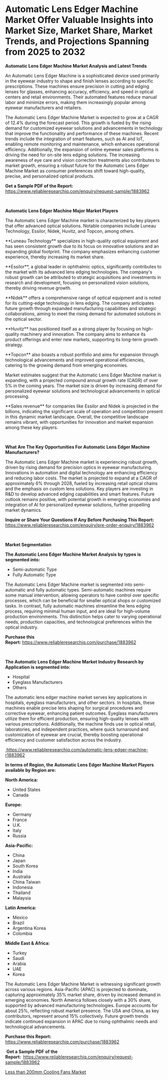 <p><h1>Automatic Lens Edger Machine Market Offer Valuable Insights into Market Size, Market Share, Market Trends, and Projections Spanning from 2025 to 2032</h1></p><p><strong>Automatic Lens Edger Machine Market Analysis and Latest Trends</strong></p>
<p><p>An Automatic Lens Edger Machine is a sophisticated device used primarily in the eyewear industry to shape and finish lenses according to specific prescriptions. These machines ensure precision in cutting and edging lenses for glasses, enhancing accuracy, efficiency, and speed in optical centers and retail environments. Their automated features reduce manual labor and minimize errors, making them increasingly popular among eyewear manufacturers and retailers.</p><p>The Automatic Lens Edger Machine Market is expected to grow at a CAGR of 12.4% during the forecast period. This growth is fueled by the rising demand for customized eyewear solutions and advancements in technology that improve the functionality and performance of these machines. Recent trends include the integration of smart features, such as AI and IoT, enabling remote monitoring and maintenance, which enhances operational efficiency. Additionally, the expansion of online eyewear sales platforms is driving the need for on-site lens edging solutions. The increasing awareness of eye care and vision correction treatments also contributes to market growth, ensuring a robust future for the Automatic Lens Edger Machine Market as consumer preferences shift toward high-quality, precise, and personalized optical products.</p></p>
<p><strong>Get a Sample PDF of the Report:&nbsp;</strong> <a href="https://www.reliableresearchiq.com/enquiry/request-sample/1883962?utm_campaign=2253&utm_medium=2&utm_source=Github&utm_content=ia&utm_term=01032025&utm_id=automatic-lens-edger-machine">https://www.reliableresearchiq.com/enquiry/request-sample/1883962</a></p>
<p>&nbsp;</p>
<p><strong>Automatic Lens Edger Machine Major Market Players</strong></p>
<p><p>The Automatic Lens Edger Machine market is characterized by key players that offer advanced optical solutions. Notable companies include Luneau Technology, Essilor, Nidek, Huvitz, and Topcon, among others.</p><p>**Luneau Technology** specializes in high-quality optical equipment and has seen consistent growth due to its focus on innovative solutions and an expanding global footprint. The company emphasizes enhancing customer experience, thereby increasing its market share.</p><p>**Essilor**, a global leader in ophthalmic optics, significantly contributes to the market with its advanced lens edging technologies. The company's robust growth can be attributed to strategic acquisitions and investments in research and development, focusing on personalized vision solutions, thereby driving revenue growth.</p><p>**Nidek** offers a comprehensive range of optical equipment and is noted for its cutting-edge technology in lens edging. The company anticipates future growth through expanded manufacturing capabilities and strategic collaborations, aiming to meet the rising demand for automated solutions in the optical sector.</p><p>**Huvitz** has positioned itself as a strong player by focusing on high-quality machinery and innovation. The company aims to enhance its product offerings and enter new markets, supporting its long-term growth strategy.</p><p>**Topcon** also boasts a robust portfolio and aims for expansion through technological advancements and improved operational efficiencies, catering to the growing demand from emerging economies.</p><p>Market estimates suggest that the Automatic Lens Edger Machine market is expanding, with a projected compound annual growth rate (CAGR) of over 5% in the coming years. The market size is driven by increasing demand for personalized eyewear solutions and technological advancements in optical processing.</p><p>**Sales revenue** for companies like Essilor and Nidek is projected in the billions, indicating the significant scale of operation and competition present in this dynamic market landscape. Overall, the competitive landscape remains vibrant, with opportunities for innovation and market expansion among these key players.</p></p>
<p>&nbsp;</p>
<p><strong>What Are The Key Opportunities For Automatic Lens Edger Machine Manufacturers?</strong></p>
<p><p>The Automatic Lens Edger Machine market is experiencing robust growth, driven by rising demand for precision optics in eyewear manufacturing. Innovations in automation and digital technology are enhancing efficiency and reducing labor costs. The market is projected to expand at a CAGR of approximately 6% through 2028, fueled by increasing retail optical chains and the emphasis on custom lens solutions. Key players are investing in R&D to develop advanced edging capabilities and smart features. Future outlook remains positive, with potential growth in emerging economies and integration of AI for personalized eyewear solutions, further propelling market dynamics.</p></p>
<p><strong>Inquire or Share Your Questions If Any Before Purchasing This Report:</strong> <a href="https://www.reliableresearchiq.com/enquiry/pre-order-enquiry/1883962?utm_campaign=2253&utm_medium=2&utm_source=Github&utm_content=ia&utm_term=01032025&utm_id=automatic-lens-edger-machine">https://www.reliableresearchiq.com/enquiry/pre-order-enquiry/1883962</a></p>
<p>&nbsp;</p>
<p><strong>Market Segmentation</strong></p>
<p><strong>The Automatic Lens Edger Machine Market Analysis by types is segmented into:</strong></p>
<p><ul><li>Semi-automatic Type</li><li>Fully Automatic Type</li></ul></p>
<p><p>The Automatic Lens Edger Machine market is segmented into semi-automatic and fully automatic types. Semi-automatic machines require some manual intervention, allowing operators to have control over specific processes, which can be beneficial for smaller optical shops or customized tasks. In contrast, fully automatic machines streamline the lens edging process, requiring minimal human input, and are ideal for high-volume production environments. This distinction helps cater to varying operational needs, production capacities, and technological preferences within the optical industry.</p></p>
<p><strong>Purchase this Report:&nbsp;</strong><a href="https://www.reliableresearchiq.com/purchase/1883962?utm_campaign=2253&utm_medium=2&utm_source=Github&utm_content=ia&utm_term=01032025&utm_id=automatic-lens-edger-machine">https://www.reliableresearchiq.com/purchase/1883962</a></p>
<p>&nbsp;</p>
<p><strong>The Automatic Lens Edger Machine Market Industry Research by Application is segmented into:</strong></p>
<p><ul><li>Hospital</li><li>Eyeglass Manufacturers</li><li>Others</li></ul></p>
<p><p>The automatic lens edger machine market serves key applications in hospitals, eyeglass manufacturers, and other sectors. In hospitals, these machines enable precise lens shaping for surgical procedures and corrective eyewear, enhancing patient outcomes. Eyeglass manufacturers utilize them for efficient production, ensuring high-quality lenses with various prescriptions. Additionally, the machine finds use in optical retail, laboratories, and independent practices, where quick turnaround and customization of eyewear are crucial, thereby boosting operational efficiency and customer satisfaction across the industry.</p></p>
<p><a href="https://www.reliableresearchiq.com/automatic-lens-edger-machine-r1883962?utm_campaign=2253&utm_medium=2&utm_source=Github&utm_content=ia&utm_term=01032025&utm_id=automatic-lens-edger-machine">&nbsp;https://www.reliableresearchiq.com/automatic-lens-edger-machine-r1883962</a></p>
<p><strong>In terms of Region, the Automatic Lens Edger Machine Market Players available by Region are:</strong></p>
<p>
    <p> <strong> North America: </strong>
        <ul>
            <li>United States</li>
            <li>Canada</li>
        </ul>
        </p> 
    <p> <strong> Europe: </strong>
        <ul>
            <li>Germany</li>
            <li>France</li>
            <li>U.K.</li>
            <li>Italy</li>
            <li>Russia</li>
        </ul>
        </p> 
    <p> <strong> Asia-Pacific: </strong>
        <ul>
            <li>China</li>
            <li>Japan</li>
            <li>South Korea</li>
            <li>India</li>
            <li>Australia</li>
            <li>China Taiwan</li>
            <li>Indonesia</li>
            <li>Thailand</li>
            <li>Malaysia</li>
        </ul>
        </p> 
    <p> <strong> Latin America: </strong>
        <ul>
            <li>Mexico</li>
            <li>Brazil</li>
            <li>Argentina Korea</li>
            <li>Colombia</li>
        </ul>
        </p> 
    <p> <strong> Middle East & Africa: </strong>
        <ul>
            <li>Turkey</li>
            <li>Saudi</li>
            <li>Arabia</li>
            <li>UAE</li>
            <li>Korea</li>
        </ul>
    </p>
    </p>
<p><p>The Automatic Lens Edger Machine Market is witnessing significant growth across various regions. Asia-Pacific (APAC) is projected to dominate, capturing approximately 35% market share, driven by increased demand in emerging economies. North America follows closely with a 30% share, supported by advanced manufacturing technologies. Europe accounts for about 25%, reflecting robust market presence. The USA and China, as key contributors, represent around 15% collectively. Future growth trends indicate continued expansion in APAC due to rising ophthalmic needs and technological advancements.</p></p>
<p><strong>Purchase this Report: </strong><a href="https://www.reliableresearchiq.com/purchase/1883962?utm_campaign=2253&utm_medium=2&utm_source=Github&utm_content=ia&utm_term=01032025&utm_id=automatic-lens-edger-machine">https://www.reliableresearchiq.com/purchase/1883962</a></p>
<p>&nbsp;<strong>Get a Sample PDF of the Report:&nbsp;&nbsp;</strong><a href="https://www.reliableresearchiq.com/enquiry/request-sample/1883962?utm_campaign=2253&utm_medium=2&utm_source=Github&utm_content=ia&utm_term=01032025&utm_id=automatic-lens-edger-machine">https://www.reliableresearchiq.com/enquiry/request-sample/1883962</a></p>
<p><strong></strong></p>
<p><p><a href="https://github.com/petbigbeepjn/Market-Research-Report-List-1/blob/main/less-than-200mm-cooling-fans-market.md?utm_campaign=2253&utm_medium=2&utm_source=Github&utm_content=ia&utm_term=01032025&utm_id=automatic-lens-edger-machine">Less than 200mm Cooling Fans Market</a></p></p>